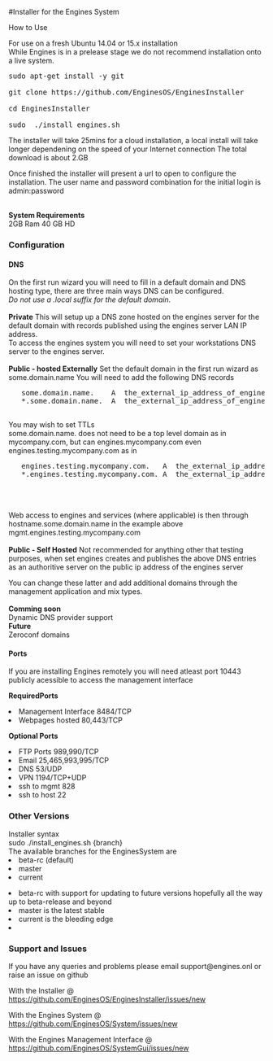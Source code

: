 #Installer for the Engines System

How to Use

For use on a fresh Ubuntu 14.04 or 15.x installation<br>
While Engines is in a prelease stage we do not recommend installation onto a live system.

<pre>sudo apt-get install -y git

git clone https://github.com/EnginesOS/EnginesInstaller

cd EnginesInstaller

sudo  ./install_engines.sh 
</pre>


The installer will take 25mins for a cloud installation, a local install will take longer dependening on the speed of your Internet connection
The total download is about 2.GB

Once finished the installer will present a url to open to configure the installation.
The user name and password combination for the initial login is admin:password<br>

<br>
<strong>System Requirements</strong><br>
2GB Ram
40 GB HD 


<h3>Configuration</h3>

 
 <h4>DNS</h4>
 On the first run wizard you will need to fill in a default domain and DNS hosting type, there are three main ways DNS can be configured.<br>
 <i>Do not use a .local suffix for the default domain. </i>
 <br>
 <br>
 <b>Private</b>
  This will setup up a DNS zone hosted on the engines server for the default domain with records published using the engines server LAN IP address.<br>
  To access the engines system you will need to set your workstations DNS server to the engines server. 
  <br>
  <br>
 <b>Public - hosted Externally</b>
  Set the default domain in the first run wizard as some.domain.name
  You will need to add the following DNS records <br>
   <pre>
   some.domain.name.	A  the_external_ip_address_of_engines_server
   *.some.domain.name.	A  the_external_ip_address_of_engines_server
  </pre>

   You may wish to set TTLs<br>
   some.domain.name. does not need to be a top level domain as in mycompany.com, but can engines.mycompany.com even engines.testing.mycompany.com as in
   <br>  
   <pre>
   engines.testing.mycompany.com.	A  the_external_ip_address_of_engines_server
   *.engines.testing.mycompany.com.	A  the_external_ip_address_of_engines_server
  </pre> 
  
 <br> 
 <br>
 Web access to engines and services (where applicable) is then through hostname.some.domain.name  in the example above mgmt.engines.testing.mycompany.com
 <br>
 <br>
 <b>Public - Self Hosted</b>
  Not recommended for anything other that testing purposes, when set engines creates and publishes the above DNS entries as an authoritive server on the public ip address of the engines server
  <p>
  You can change these latter and add additional domains through the management application and mix types.
  <br>
  <br>
  <strong>Comming soon</strong><br>
  Dynamic DNS provider support<br>
  <strong>Future</strong><br>
  Zeroconf domains<br>
   
    
  <h4>Ports</h4>

If you are installing Engines remotely you will need atleast port 10443 publicly acessible to access the management interface<br>

 <b>RequiredPorts</b>
 <li>Management Interface 8484/TCP
 <li>Webpages hosted 80,443/TCP
 
 <b>Optional Ports</b>
 <li>FTP Ports 989,990/TCP
 <li>Email 25,465,993,995/TCP
 <li>DNS 53/UDP
 <li>VPN 1194/TCP+UDP
 <li>ssh to mgmt 828
 <li>ssh to host 22
 
<h3>Other Versions</h3>
 Installer syntax<br>
sudo  ./install_engines.sh {branch}<br>
The available branches for the EnginesSystem are
<li>beta-rc (default)
<li>master
<li>current

<p>
<li>beta-rc with support for updating to future versions hopefully all the way up to beta-release and beyond  
<li>master is the latest stable
<li>current is the bleeding edge
<li>
<p>
 
<h3>Support and Issues</h3>
If you have any queries and problems please email support@engines.onl or raise an issue on github

With the Installer @ https://github.com/EnginesOS/EnginesInstaller/issues/new

With the Engines System @ https://github.com/EnginesOS/System/issues/new

With the Engines Management Interface @  https://github.com/EnginesOS/SystemGui/issues/new